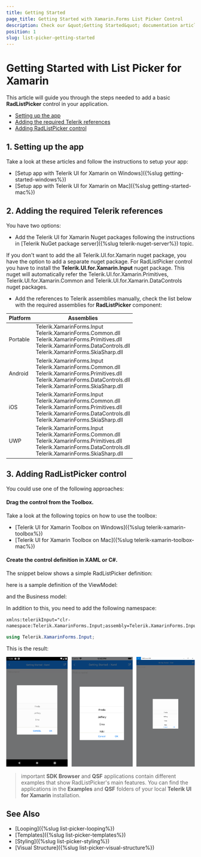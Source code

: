 ```yaml
---
title: Getting Started
page_title: Getting Started with Xamarin.Forms List Picker Control
description: Check our &quot;Getting Started&quot; documentation article for Telerik ListPicker for Xamarin control.
position: 1
slug: list-picker-getting-started
---
```


# Getting Started with List Picker for Xamarin 

This article will guide you through the steps needed to add a basic **RadListPicker** control in your application.

* [Setting up the app](#1-setting-up-the-app)
* [Adding the required Telerik references](#2-adding-the-required-telerik-references)
* [Adding RadListPicker control](#3-adding-radlistpicker-control)

## 1. Setting up the app

Take a look at these articles and follow the instructions to setup your app:

- [Setup app with Telerik UI for Xamarin on Windows]({%slug getting-started-windows%})
- [Setup app with Telerik UI for Xamarin on Mac]({%slug getting-started-mac%})

## 2. Adding the required Telerik references

You have two options:

* Add the Telerik UI for Xamarin Nuget packages following the instructions in [Telerik NuGet package server]({%slug telerik-nuget-server%}) topic.

If you don't want to add the all Telerik.UI.for.Xamarin nuget package, you have the option to add a separate nuget package. For RadListPicker control you have to install the **Telerik.UI.for.Xamarin.Input** nuget package. This nuget will automatically refer the Telerik.UI.for.Xamarin.Primitives, Telerik.UI.for.Xamarin.Common and Telerik.UI.for.Xamarin.DataControls nuget packages.

* Add the references to Telerik assemblies manually, check the list below with the required assemblies for **RadListPicker** component:

| Platform | Assemblies |
| -------- | ---------- |
| Portable | Telerik.XamarinForms.Input<br/>Telerik.XamarinForms.Common.dll<br/>Telerik.XamarinForms.Primitives.dll<br/>Telerik.XamarinForms.DataControls.dll<br/>Telerik.XamarinForms.SkiaSharp.dll |
| Android  | Telerik.XamarinForms.Input<br/>Telerik.XamarinForms.Common.dll<br/>Telerik.XamarinForms.Primitives.dll<br/>Telerik.XamarinForms.DataControls.dll<br/>Telerik.XamarinForms.SkiaSharp.dll |
| iOS      | Telerik.XamarinForms.Input<br/>Telerik.XamarinForms.Common.dll<br/>Telerik.XamarinForms.Primitives.dll<br/>Telerik.XamarinForms.DataControls.dll<br/>Telerik.XamarinForms.SkiaSharp.dll |
| UWP      | Telerik.XamarinForms.Input<br/>Telerik.XamarinForms.Common.dll<br/>Telerik.XamarinForms.Primitives.dll<br/>Telerik.XamarinForms.DataControls.dll<br/>Telerik.XamarinForms.SkiaSharp.dll |

## 3. Adding RadListPicker control

You could use one of the following approaches:

#### Drag the control from the Toolbox. 

Take a look at the following topics on how to use the toolbox:

* [Telerik UI for Xamarin Toolbox on Windows]({%slug telerik-xamarin-toolbox%})
* [Telerik UI for Xamarin Toolbox on Mac]({%slug telerik-xamarin-toolbox-mac%})
	
#### Create the control definition in XAML or C#.

The snippet below shows a simple RadListPicker definition:

<snippet id='listpicker-getting-started-xaml' />
<snippet id='listpicker-getting-started-csharp' />

here is a sample definition of the ViewModel:

<snippet id='listpicker-getting-started-viewmodel' />

and the Business model:

<snippet id='listpicker-getting-started-business-model' />

In addition to this, you need to add the following namespace:

```XAML
xmlns:telerikInput="clr-namespace:Telerik.XamarinForms.Input;assembly=Telerik.XamarinForms.Input"
```
```C#
using Telerik.XamarinForms.Input;
```

This is the result:

![List Picker](images/listpicker_getting_started.png)

>important **SDK Browser** and **QSF** applications contain different examples that show RadListPicker's main features. You can find the applications in the **Examples** and **QSF** folders of your local **Telerik UI for Xamarin** installation.

## See Also

- [Looping]({%slug list-picker-looping%})
- [Templates]({%slug list-picker-templates%})
- [Styling]({%slug list-picker-styling%})
- [Visual Structure]({%slug list-picker-visual-structure%})

